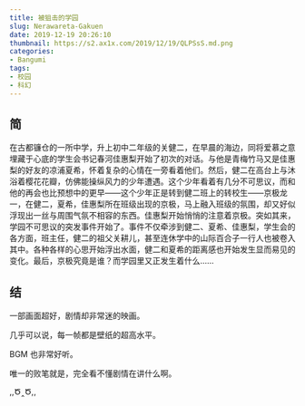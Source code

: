 ```yaml
---
title: 被狙击的学园
slug: Nerawareta-Gakuen
date: 2019-12-19 20:26:10
thumbnail: https://s2.ax1x.com/2019/12/19/QLPSsS.md.png
categories:
- Bangumi
tags:
- 校园
- 科幻
---
```


## 简

在古都镰仓的一所中学，升上初中二年级的关健二，在早晨的海边，同将爱慕之意埋藏于心底的学生会书记春河佳惠梨开始了初次的对话。与他是青梅竹马又是佳惠梨的好友的凉浦夏希，怀着复杂的心情在一旁看着他们。然后，健二在高台上与沐浴着樱花花瓣，仿佛能操纵风力的少年遭遇。这个少年看着有几分不可思议，而和他的再会也比预想中的更早——这个少年正是转到健二班上的转校生——京极龙一，在健二，夏希，佳惠梨所在班级出现的京极，马上融入班级的氛围，却又好似浮现出一丝与周围气氛不相容的东西。佳惠梨开始悄悄的注意着京极。突如其来，学园不可思议的突发事件开始了。事件不仅牵涉到健二、夏希、佳惠梨，学生会的各方面，班主任，健二的祖父关耕儿，甚至连休学中的山际百合子一行人也被卷入其中。各种各样的心思开始浮出水面，健二和夏希的距离感也开始发生显而易见的变化。最后，京极究竟是谁？而学园里又正发生着什么……

## 结

一部画面超好，剧情却非常迷的映画。

几乎可以说，每一帧都是壁纸的超高水平。

BGM 也非常好听。

唯一的败笔就是，完全看不懂剧情在讲什么啊。

,,Ծ‸Ծ,,
